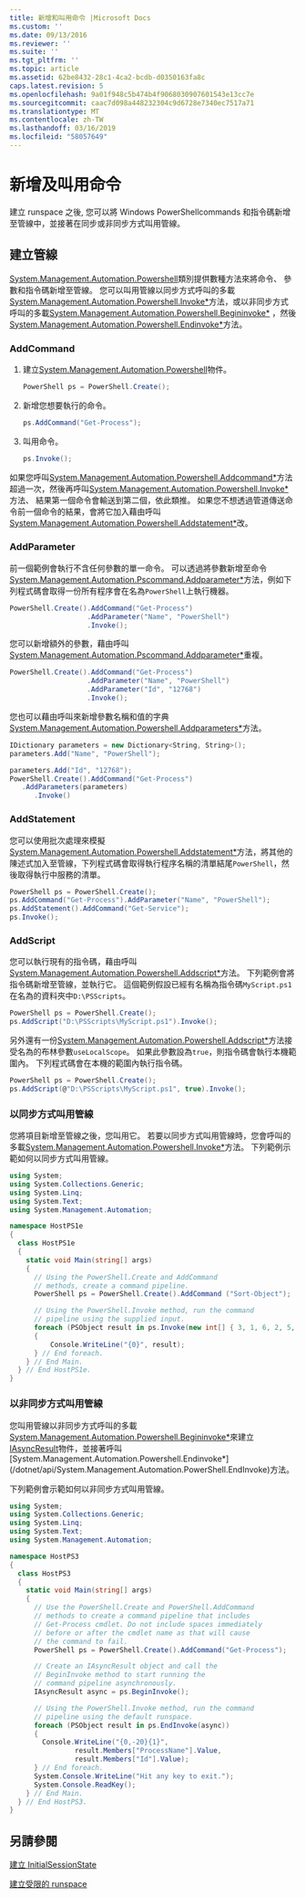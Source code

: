 ```yaml
---
title: 新增和叫用命令 |Microsoft Docs
ms.custom: ''
ms.date: 09/13/2016
ms.reviewer: ''
ms.suite: ''
ms.tgt_pltfrm: ''
ms.topic: article
ms.assetid: 62be8432-28c1-4ca2-bcdb-d0350163fa8c
caps.latest.revision: 5
ms.openlocfilehash: 9a01f948c5b474b4f9068030907601543e13cc7e
ms.sourcegitcommit: caac7d098a448232304c9d6728e7340ec7517a71
ms.translationtype: MT
ms.contentlocale: zh-TW
ms.lasthandoff: 03/16/2019
ms.locfileid: "58057649"
---
```

# <a name="adding-and-invoking-commands"></a>新增及叫用命令

建立 runspace 之後, 您可以將 Windows PowerShellcommands 和指令碼新增至管線中，並接著在同步或非同步方式叫用管線。

## <a name="creating-a-pipeline"></a>建立管線

 [System.Management.Automation.Powershell](/dotnet/api/system.management.automation.powershell)類別提供數種方法來將命令、 參數和指令碼新增至管線。 您可以叫用管線以同步方式呼叫的多載[System.Management.Automation.Powershell.Invoke*](/dotnet/api/System.Management.Automation.PowerShell.Invoke)方法，或以非同步方式呼叫的多載[System.Management.Automation.Powershell.Begininvoke*](/dotnet/api/System.Management.Automation.PowerShell.BeginInvoke) ，然後[System.Management.Automation.Powershell.Endinvoke*](/dotnet/api/System.Management.Automation.PowerShell.EndInvoke)方法。

### <a name="addcommand"></a>AddCommand

1. 建立[System.Management.Automation.Powershell](/dotnet/api/system.management.automation.powershell)物件。

   ```csharp
   PowerShell ps = PowerShell.Create();
   ```

2. 新增您想要執行的命令。

   ```csharp
   ps.AddCommand("Get-Process");
   ```

3. 叫用命令。

   ```csharp
   ps.Invoke();
   ```

 如果您呼叫[System.Management.Automation.Powershell.Addcommand*](/dotnet/api/System.Management.Automation.PowerShell.AddCommand)方法超過一次，然後再呼叫[System.Management.Automation.Powershell.Invoke*](/dotnet/api/System.Management.Automation.PowerShell.Invoke)方法、 結果第一個命令會輸送到第二個，依此類推。 如果您不想透過管道傳送命令前一個命令的結果，會將它加入藉由呼叫[System.Management.Automation.Powershell.Addstatement*](/dotnet/api/System.Management.Automation.PowerShell.AddStatement)改。

### <a name="addparameter"></a>AddParameter

 前一個範例會執行不含任何參數的單一命令。 可以透過將參數新增至命令[System.Management.Automation.Pscommand.Addparameter*](/dotnet/api/System.Management.Automation.PSCommand.AddParameter)方法，例如下列程式碼會取得一份所有程序會在名為`PowerShell`上執行機器。

```csharp
PowerShell.Create().AddCommand("Get-Process")
                   .AddParameter("Name", "PowerShell")
                   .Invoke();
```

 您可以新增額外的參數，藉由呼叫[System.Management.Automation.Pscommand.Addparameter*](/dotnet/api/System.Management.Automation.PSCommand.AddParameter)重複。

```csharp
PowerShell.Create().AddCommand("Get-Process")
                   .AddParameter("Name", "PowerShell")
                   .AddParameter("Id", "12768")
                   .Invoke();
```

 您也可以藉由呼叫來新增參數名稱和值的字典[System.Management.Automation.Powershell.Addparameters*](/dotnet/api/System.Management.Automation.PowerShell.AddParameters)方法。

```csharp
IDictionary parameters = new Dictionary<String, String>();
parameters.Add("Name", "PowerShell");

parameters.Add("Id", "12768");
PowerShell.Create().AddCommand("Get-Process")
   .AddParameters(parameters)
      .Invoke()

```

### <a name="addstatement"></a>AddStatement

 您可以使用批次處理來模擬[System.Management.Automation.Powershell.Addstatement*](/dotnet/api/System.Management.Automation.PowerShell.AddStatement)方法，將其他的陳述式加入至管線，下列程式碼會取得執行程序名稱的清單結尾`PowerShell`，然後取得執行中服務的清單。

```csharp
PowerShell ps = PowerShell.Create();
ps.AddCommand("Get-Process").AddParameter("Name", "PowerShell");
ps.AddStatement().AddCommand("Get-Service");
ps.Invoke();
```

### <a name="addscript"></a>AddScript

 您可以執行現有的指令碼，藉由呼叫[System.Management.Automation.Powershell.Addscript*](/dotnet/api/System.Management.Automation.PowerShell.AddScript)方法。 下列範例會將指令碼新增至管線，並執行它。 這個範例假設已經有名稱為指令碼`MyScript.ps1`在名為的資料夾中`D:\PSScripts`。

```csharp
PowerShell ps = PowerShell.Create();
ps.AddScript("D:\PSScripts\MyScript.ps1").Invoke();
```

 另外還有一份[System.Management.Automation.Powershell.Addscript*](/dotnet/api/System.Management.Automation.PowerShell.AddScript)方法接受名為的布林參數`useLocalScope`。 如果此參數設為`true`，則指令碼會執行本機範圍內。 下列程式碼會在本機的範圍內執行指令碼。

```csharp
PowerShell ps = PowerShell.Create();
ps.AddScript(@"D:\PSScripts\MyScript.ps1", true).Invoke();
```

### <a name="invoking-a-pipeline-synchronously"></a>以同步方式叫用管線

 您將項目新增至管線之後，您叫用它。 若要以同步方式叫用管線時，您會呼叫的多載[System.Management.Automation.Powershell.Invoke*](/dotnet/api/System.Management.Automation.PowerShell.Invoke)方法。 下列範例示範如何以同步方式叫用管線。

```csharp
using System;
using System.Collections.Generic;
using System.Linq;
using System.Text;
using System.Management.Automation;

namespace HostPS1e
{
  class HostPS1e
  {
    static void Main(string[] args)
    {
      // Using the PowerShell.Create and AddCommand
      // methods, create a command pipeline.
      PowerShell ps = PowerShell.Create().AddCommand ("Sort-Object");

      // Using the PowerShell.Invoke method, run the command
      // pipeline using the supplied input.
      foreach (PSObject result in ps.Invoke(new int[] { 3, 1, 6, 2, 5, 4 }))
      {
          Console.WriteLine("{0}", result);
      } // End foreach.
    } // End Main.
  } // End HostPS1e.
}
```

### <a name="invoking-a-pipeline-asynchronously"></a>以非同步方式叫用管線

 您叫用管線以非同步方式呼叫的多載[System.Management.Automation.Powershell.Begininvoke*](/dotnet/api/System.Management.Automation.PowerShell.BeginInvoke)來建立[IAsyncResult](http://msdn.microsoft.com/library/system.iasyncresult\(v=vs.110\).aspx)物件，並接著呼叫[System.Management.Automation.Powershell.Endinvoke*](/dotnet/api/System.Management.Automation.PowerShell.EndInvoke)方法。

 下列範例會示範如何以非同步方式叫用管線。

```csharp
using System;
using System.Collections.Generic;
using System.Linq;
using System.Text;
using System.Management.Automation;

namespace HostPS3
{
  class HostPS3
  {
    static void Main(string[] args)
    {
      // Use the PowerShell.Create and PowerShell.AddCommand
      // methods to create a command pipeline that includes
      // Get-Process cmdlet. Do not include spaces immediately
      // before or after the cmdlet name as that will cause
      // the command to fail.
      PowerShell ps = PowerShell.Create().AddCommand("Get-Process");

      // Create an IAsyncResult object and call the
      // BeginInvoke method to start running the
      // command pipeline asynchronously.
      IAsyncResult async = ps.BeginInvoke();

      // Using the PowerShell.Invoke method, run the command
      // pipeline using the default runspace.
      foreach (PSObject result in ps.EndInvoke(async))
      {
        Console.WriteLine("{0,-20}{1}",
                result.Members["ProcessName"].Value,
                result.Members["Id"].Value);
      } // End foreach.
      System.Console.WriteLine("Hit any key to exit.");
      System.Console.ReadKey();
    } // End Main.
  } // End HostPS3.
}
```

## <a name="see-also"></a>另請參閱

 [建立 InitialSessionState](./creating-an-initialsessionstate.md)

 [建立受限的 runspace](./creating-a-constrained-runspace.md)
